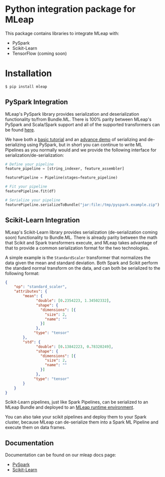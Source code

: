 # Python integration package for MLeap

This package contains libraries to integrate MLeap with:
* PySpark
* Scikit-Learn
* TensorFlow (coming soon)

# Installation

```bash
$ pip install mleap
```

## PySpark Integration

MLeap's PySpark library provides serialization and deserialization functionality to/from Bundle.ML. There is 100% parity between MLeap's PySpark and Scala/Spark support and all of the supported transformers can be found [here](http://mleap-docs.combust.ml/core-concepts/transformers/support.html).

We have both a [basic tutorial](http://mleap-docs.combust.ml/py-spark/) and an [advance demo](https://github.com/combust/mleap-demo/blob/master/notebooks/PySpark%20-%20AirBnb.ipynb) of serializing and de-serializing using PySpark, but in short you can continue to write ML Pipelines as you normally would and we provide the following interface for serialization/de-serialization:

```python
# Define your pipeline
feature_pipeline = [string_indexer, feature_assembler]

featurePipeline = Pipeline(stages=feature_pipeline)

# Fit your pipeline
featurePipeline.fit(df)

# Serialize your pipeline
featurePipeline.serializeToBundle("jar:file:/tmp/pyspark.example.zip")
```

## Scikit-Learn Integration

MLeap's Scikit-Learn library provides serialization (de-serialization coming soon) functionality to Bundle.ML. There is already parity between the math that Scikit and Spark transformers execute, and MLeap takes advantage of that to provide a common serialization format for the two technologies. 

A simple example is the `StandardScaler` transformer that normalizes the data given the mean and standard deviation. Both Spark and Scikit perform the standard normal transform on the data, and can both be serialized to the following format:

```json
{
    "op": "standard_scaler",
    "attributes": {
        "mean": {
              "double": [0.2354223, 1.34502332],
              "shape": {
                "dimensions": [{
                  "size": 2,
                  "name": ""
                }]
              },
             "type": "tensor"             
        },
        "std": {
              "double": [0.13842223, 0.78320249],
              "shape": {
                "dimensions": [{
                  "size": 2,
                  "name": ""
                }]
              },
             "type": "tensor"
        }
    }
}
```

Scikit-Learn pipelines, just like Spark Pipelines, can be serialized to an MLeap Bundle and deployed to an [MLeap runtime environment](http://mleap-docs.combust.ml/mleap-runtime/).

You can also take your scikit pipelines and deploy them to your Spark cluster, because MLeap can de-serialize them into a Spark ML Pipeline and execute them on data frames.

## Documentation

Documentation can be found on our mleap docs page:
* [PySpark](http://mleap-docs.combust.ml/getting-started/py-spark.html)
* [Scikit-Learn](http://mleap-docs.combust.ml/getting-started/scikit-learn.html)
